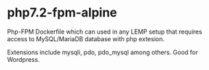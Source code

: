 # php7.2-fpm-alpine

Php-FPM Dockerfile which can used in any LEMP setup that requires access to MySQL/MariaDB database with php extesion.

Extensions include mysqli, pdo, pdo_mysql among others. Good for Wordpress.
